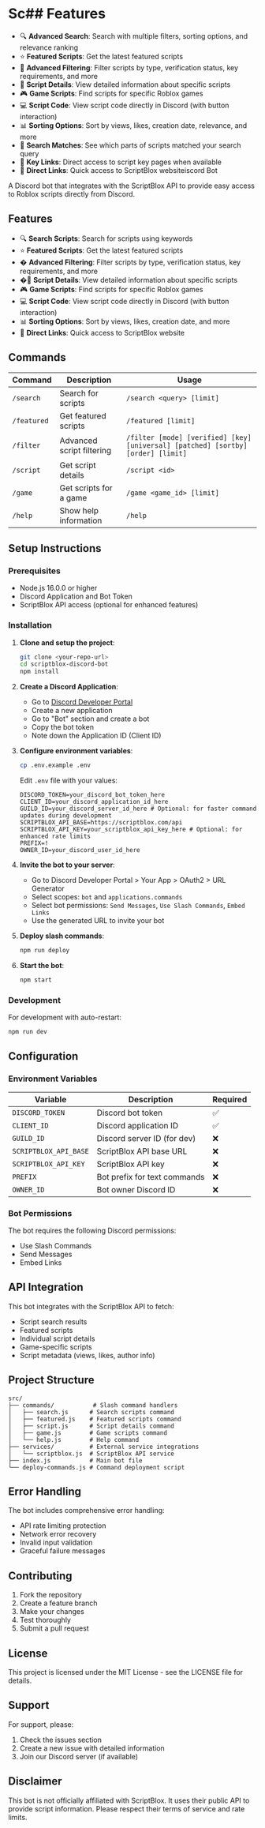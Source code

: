 # Sc## Features

- 🔍 **Advanced Search**: Search with multiple filters, sorting options, and relevance ranking
- ⭐ **Featured Scripts**: Get the latest featured scripts
- 🔧 **Advanced Filtering**: Filter scripts by type, verification status, key requirements, and more
- 📜 **Script Details**: View detailed information about specific scripts
- 🎮 **Game Scripts**: Find scripts for specific Roblox games
- 💻 **Script Code**: View script code directly in Discord (with button interaction)
- 📊 **Sorting Options**: Sort by views, likes, creation date, relevance, and more
- 🎯 **Search Matches**: See which parts of scripts matched your search query
- 🔐 **Key Links**: Direct access to script key pages when available
- 🔗 **Direct Links**: Quick access to ScriptBlox websiteiscord Bot

A Discord bot that integrates with the ScriptBlox API to provide easy access to Roblox scripts directly from Discord.

## Features

- 🔍 **Search Scripts**: Search for scripts using keywords
- ⭐ **Featured Scripts**: Get the latest featured scripts
- � **Advanced Filtering**: Filter scripts by type, verification status, key requirements, and more
- �📜 **Script Details**: View detailed information about specific scripts
- 🎮 **Game Scripts**: Find scripts for specific Roblox games
- 💻 **Script Code**: View script code directly in Discord (with button interaction)
- 📊 **Sorting Options**: Sort by views, likes, creation date, and more
- 🔗 **Direct Links**: Quick access to ScriptBlox website

## Commands

| Command | Description | Usage |
|---------|-------------|-------|
| `/search` | Search for scripts | `/search <query> [limit]` |
| `/featured` | Get featured scripts | `/featured [limit]` |
| `/filter` | Advanced script filtering | `/filter [mode] [verified] [key] [universal] [patched] [sortby] [order] [limit]` |
| `/script` | Get script details | `/script <id>` |
| `/game` | Get scripts for a game | `/game <game_id> [limit]` |
| `/help` | Show help information | `/help` |

## Setup Instructions

### Prerequisites

- Node.js 16.0.0 or higher
- Discord Application and Bot Token
- ScriptBlox API access (optional for enhanced features)

### Installation

1. **Clone and setup the project**:
   ```bash
   git clone <your-repo-url>
   cd scriptblox-discord-bot
   npm install
   ```

2. **Create a Discord Application**:
   - Go to [Discord Developer Portal](https://discord.com/developers/applications)
   - Create a new application
   - Go to "Bot" section and create a bot
   - Copy the bot token
   - Note down the Application ID (Client ID)

3. **Configure environment variables**:
   ```bash
   cp .env.example .env
   ```
   
   Edit `.env` file with your values:
   ```env
   DISCORD_TOKEN=your_discord_bot_token_here
   CLIENT_ID=your_discord_application_id_here
   GUILD_ID=your_discord_server_id_here # Optional: for faster command updates during development
   SCRIPTBLOX_API_BASE=https://scriptblox.com/api
   SCRIPTBLOX_API_KEY=your_scriptblox_api_key_here # Optional: for enhanced rate limits
   PREFIX=!
   OWNER_ID=your_discord_user_id_here
   ```

4. **Invite the bot to your server**:
   - Go to Discord Developer Portal > Your App > OAuth2 > URL Generator
   - Select scopes: `bot` and `applications.commands`
   - Select bot permissions: `Send Messages`, `Use Slash Commands`, `Embed Links`
   - Use the generated URL to invite your bot

5. **Deploy slash commands**:
   ```bash
   npm run deploy
   ```

6. **Start the bot**:
   ```bash
   npm start
   ```

### Development

For development with auto-restart:
```bash
npm run dev
```

## Configuration

### Environment Variables

| Variable | Description | Required |
|----------|-------------|----------|
| `DISCORD_TOKEN` | Discord bot token | ✅ |
| `CLIENT_ID` | Discord application ID | ✅ |
| `GUILD_ID` | Discord server ID (for dev) | ❌ |
| `SCRIPTBLOX_API_BASE` | ScriptBlox API base URL | ❌ |
| `SCRIPTBLOX_API_KEY` | ScriptBlox API key | ❌ |
| `PREFIX` | Bot prefix for text commands | ❌ |
| `OWNER_ID` | Bot owner Discord ID | ❌ |

### Bot Permissions

The bot requires the following Discord permissions:
- Use Slash Commands
- Send Messages
- Embed Links

## API Integration

This bot integrates with the ScriptBlox API to fetch:
- Script search results
- Featured scripts
- Individual script details
- Game-specific scripts
- Script metadata (views, likes, author info)

## Project Structure

```
src/
├── commands/           # Slash command handlers
│   ├── search.js      # Search scripts command
│   ├── featured.js    # Featured scripts command
│   ├── script.js      # Script details command
│   ├── game.js        # Game scripts command
│   └── help.js        # Help command
├── services/          # External service integrations
│   └── scriptblox.js  # ScriptBlox API service
├── index.js           # Main bot file
└── deploy-commands.js # Command deployment script
```

## Error Handling

The bot includes comprehensive error handling:
- API rate limiting protection
- Network error recovery
- Invalid input validation
- Graceful failure messages

## Contributing

1. Fork the repository
2. Create a feature branch
3. Make your changes
4. Test thoroughly
5. Submit a pull request

## License

This project is licensed under the MIT License - see the LICENSE file for details.

## Support

For support, please:
1. Check the issues section
2. Create a new issue with detailed information
3. Join our Discord server (if available)

## Disclaimer

This bot is not officially affiliated with ScriptBlox. It uses their public API to provide script information. Please respect their terms of service and rate limits.
